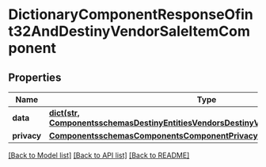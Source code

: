 # DictionaryComponentResponseOfint32AndDestinyVendorSaleItemComponent

## Properties
Name | Type | Description | Notes
------------ | ------------- | ------------- | -------------
**data** | [**dict(str, ComponentsschemasDestinyEntitiesVendorsDestinyVendorSaleItemComponent)**](ComponentsschemasDestinyEntitiesVendorsDestinyVendorSaleItemComponent.md) |  | [optional] 
**privacy** | [**ComponentsschemasComponentsComponentPrivacySetting**](ComponentsschemasComponentsComponentPrivacySetting.md) |  | [optional] 

[[Back to Model list]](../README.md#documentation-for-models) [[Back to API list]](../README.md#documentation-for-api-endpoints) [[Back to README]](../README.md)


